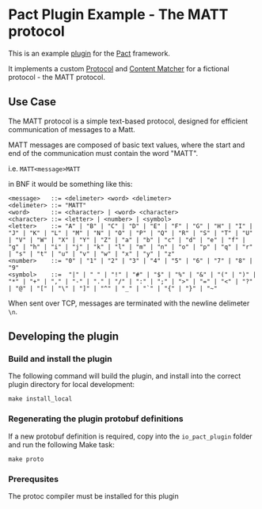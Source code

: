 # Pact Plugin Example - The MATT protocol

This is an example [plugin](https://github.com/pact-foundation/pact-plugins) for the [Pact](http://docs.pact.io) framework.

It implements a custom [Protocol](https://github.com/pact-foundation/pact-plugins/blob/main/docs/protocol-plugin-design.md) and [Content Matcher](https://github.com/pact-foundation/pact-plugins/blob/main/docs/content-matcher-design.md) for a fictional protocol - the MATT protocol.

## Use Case

The MATT protocol is a simple text-based protocol, designed for efficient communication of messages to a Matt.

MATT messages are composed of basic text values, where the start and end of the communication must contain the word "MATT".

i.e.  `MATT<message>MATT`

in BNF it would be something like this:

```
<message>   ::= <delimeter> <word> <delimeter>
<delimeter> ::= "MATT"
<word>      ::= <character> | <word> <character>
<character> ::= <letter> | <number> | <symbol>
<letter>    ::= "A" | "B" | "C" | "D" | "E" | "F" | "G" | "H" | "I" | "J" | "K" | "L" | "M" | "N" | "O" | "P" | "Q" | "R" | "S" | "T" | "U" | "V" | "W" | "X" | "Y" | "Z" | "a" | "b" | "c" | "d" | "e" | "f" | "g" | "h" | "i" | "j" | "k" | "l" | "m" | "n" | "o" | "p" | "q" | "r" | "s" | "t" | "u" | "v" | "w" | "x" | "y" | "z"
<number>    ::= "0" | "1" | "2" | "3" | "4" | "5" | "6" | "7" | "8" | "9"
<symbol>    ::=  "|" | " " | "!" | "#" | "$" | "%" | "&" | "(" | ")" | "*" | "+" | "," | "-" | "." | "/" | ":" | ";" | ">" | "=" | "<" | "?" | "@" | "[" | "\" | "]" | "^" | "_" | "`" | "{" | "}" | "~"
```

When sent over TCP, messages are terminated with the newline delimeter `\n`.

## Developing the plugin

### Build and install the plugin 

The following command will build the plugin, and install into the correct plugin directory for local development:

```
make install_local
```


### Regenerating the plugin protobuf definitions

If a new protobuf definition is required, copy into the `io_pact_plugin` folder and run the following Make task:

```
make proto
```

### Prerequsites

The protoc compiler must be installed for this plugin 